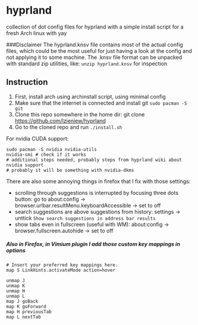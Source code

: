# hyprland
collection of dot config files for hyprland with a simple install script for a fresh Arch linux with yay

###Disclaimer
The hyprland.knsv file contains most of the actual config files, which could be the most useful for just having a look at the config and not applying it to some machine.
The .knsv file format can be unpacked with standard zip utilities, like: `unzip hyprland.knsv` for inspection

## Instruction

1. First, install arch using archinstall script, using minimal config
2. Make sure that the internet is connected and install git `sudo pacman -S git`
3. Clone this repo somewhere in the home dir: git clone https://github.com/lzieniew/hyprland
4. Go to the cloned repo and run `./install.sh`



For nvidia CUDA support:
```
sudo pacman -S nvidia nvidia-utils
nvidia-smi # check if it works
# additional steps needed, probably steps from hyprland wiki about nvidia support
# probably it will be something with nvidia-dkms
```

There are also some annoying things in firefox that I fix with those settings:
- scrolling through suggestions is interrupted by focusing three dots button: go to about:config -> browser.urlbar.resultMenu.keyboardAccessible -> set to off
- search suggestions are above suggestions from history: settings -> unttick `Show search suggestions in address bar results`
- show tabs even in fullscreen (useful with WM): about:config -> browser.fullscreen.autohide -> set to off

##### Also in Firefox, in Vimium plugin I add those custom key mappings in options
```
# Insert your preferred key mappings here.
map S LinkHints.activateMode action=hover

unmap J
unmap K
unmap H
unmap L
map J goBack
map K goForward
map H previousTab
map L nextTab
```
